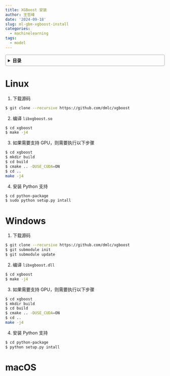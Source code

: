 ```yaml
---
title: XGBoost 安装
author: 王哲峰
date: '2024-09-18'
slug: ml-gbm-xgboost-install
categories:
  - machinelearning
tags:
  - model
---
```


<style>
details {
    border: 1px solid #aaa;
    border-radius: 4px;
    padding: .5em .5em 0;
}
summary {
    font-weight: bold;
    margin: -.5em -.5em 0;
    padding: .5em;
}
details[open] {
    padding: .5em;
}
details[open] summary {
    border-bottom: 1px solid #aaa;
    margin-bottom: .5em;
}
img {
    pointer-events: none;
}
</style>

<details><summary>目录</summary><p>

- [Linux](#linux)
- [Windows](#windows)
- [macOS](#macos)
</p></details><p></p>

# Linux

1. 下载源码

```bash
$ git clone --recursive https://github.com/dmlc/xgboost
```

2. 编译 `libxgboost.so`

```bash
$ cd xgboost
$ make -j4
```

3. 如果需要支持 GPU，则需要执行以下步骤

```bash
$ cd xgboost
$ mkdir build
$ cd build
$ cmake .. -DUSE_CUDA=ON
$ cd ..
make -j4
```

4. 安装 Python 支持

```bash
$ cd python-package
$ sudo python setup.py intall
```

# Windows

1. 下载源码

```bash
$ git clone --recursive https://github.com/dmlc/xgboost
$ git submodule init
$ git submodule update
```

2. 编译 `libxgboost.dll`

```bash
$ cd xgboost
$ make -j4
```

3. 如果需要支持 GPU，则需要执行以下步骤

```bash
$ cd xgboost
$ mkdir build
$ cd build
$ cmake .. -DUSE_CUDA=ON
$ cd ..
make -j4
```

4. 安装 Python 支持

```bash
$ cd python-package
$ python setup.py intall
```

# macOS

